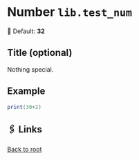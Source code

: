 # Number `lib.test_num`

🧮 Default: **32**

## Title (optional)

Nothing special.

## Example

```lua
print(30+2)
```

## 🖇️ Links

[Back to root](../readme.md)
